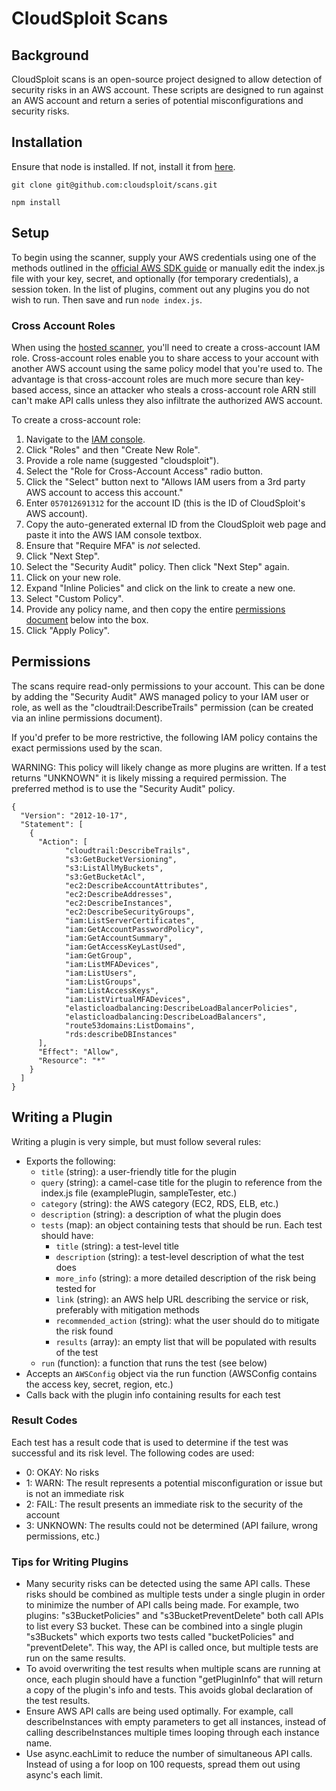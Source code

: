 CloudSploit Scans
=================

## Background
CloudSploit scans is an open-source project designed to allow detection of security risks in an AWS account. These scripts are designed to run against an AWS account and return a series of potential misconfigurations and security risks.

## Installation
Ensure that node is installed. If not, install it from [here](https://nodejs.org/download/).

```
git clone git@github.com:cloudsploit/scans.git
```

```
npm install
```

## Setup
To begin using the scanner, supply your AWS credentials using one of the methods outlined in the [official AWS SDK guide](http://docs.aws.amazon.com/AWSJavaScriptSDK/guide/node-configuring.html#Setting_AWS_Credentials) or manually edit the index.js file with your key, secret, and optionally (for temporary credentials), a session token. In the list of plugins, comment out any plugins you do not wish to run. Then save and run ```node index.js```.

### Cross Account Roles
When using the [hosted scanner](https://cloudsploit.com/scan), you'll need to create a cross-account IAM role. Cross-account roles enable you to share access to your account with another AWS account using the same policy model that you're used to. The advantage is that cross-account roles are much more secure than key-based access, since an attacker who steals a cross-account role ARN still can't make API calls unless they also infiltrate the authorized AWS account.

To create a cross-account role:

1. Navigate to the [IAM console](https://console.aws.amazon.com/iam/home).
2. Click "Roles" and then "Create New Role".
3. Provide a role name (suggested "cloudsploit").
4. Select the "Role for Cross-Account Access" radio button.
5. Click the "Select" button next to "Allows IAM users from a 3rd party AWS account to access this account."
6. Enter `057012691312` for the account ID (this is the ID of CloudSploit's AWS account).
7. Copy the auto-generated external ID from the CloudSploit web page and paste it into the AWS IAM console textbox.
8. Ensure that "Require MFA" is _not_ selected.
9. Click "Next Step".
10. Select the "Security Audit" policy. Then click "Next Step" again.
11. Click on your new role.
12. Expand "Inline Policies" and click on the link to create a new one.
13. Select "Custom Policy".
14. Provide any policy name, and then copy the entire [permissions document](#permissions) below into the box.
15. Click "Apply Policy".

## Permissions
The scans require read-only permissions to your account. This can be done by adding the "Security Audit" AWS managed policy to your IAM user or role, as well as the "cloudtrail:DescribeTrails" permission (can be created via an inline permissions document).

If you'd prefer to be more restrictive, the following IAM policy contains the exact permissions used by the scan.

WARNING: This policy will likely change as more plugins are written. If a test returns "UNKNOWN" it is likely missing a required permission. The preferred method is to use the "Security Audit" policy.

```
{
  "Version": "2012-10-17",
  "Statement": [
    {
      "Action": [
            "cloudtrail:DescribeTrails",
            "s3:GetBucketVersioning",
            "s3:ListAllMyBuckets",
            "s3:GetBucketAcl",
            "ec2:DescribeAccountAttributes",
            "ec2:DescribeAddresses",
            "ec2:DescribeInstances",
            "ec2:DescribeSecurityGroups",
            "iam:ListServerCertificates",
            "iam:GetAccountPasswordPolicy",
            "iam:GetAccountSummary",
            "iam:GetAccessKeyLastUsed",
            "iam:GetGroup",
            "iam:ListMFADevices",
            "iam:ListUsers",
            "iam:ListGroups",
            "iam:ListAccessKeys",
            "iam:ListVirtualMFADevices",
            "elasticloadbalancing:DescribeLoadBalancerPolicies",
            "elasticloadbalancing:DescribeLoadBalancers",
            "route53domains:ListDomains",
            "rds:describeDBInstances"
      ],
      "Effect": "Allow",
      "Resource": "*"
    }
  ]
}
```

## Writing a Plugin
Writing a plugin is very simple, but must follow several rules:

* Exports the following:
  * ```title``` (string): a user-friendly title for the plugin
  * ```query``` (string): a camel-case title for the plugin to reference from the index.js file (examplePlugin, sampleTester, etc.)
  * ```category``` (string): the AWS category (EC2, RDS, ELB, etc.)
  * ```description``` (string): a description of what the plugin does
  * ```tests``` (map): an object containing tests that should be run. Each test should have:
    * ```title``` (string): a test-level title
    * ```description``` (string): a test-level description of what the test does
    * ```more_info``` (string): a more detailed description of the risk being tested for
    * ```link``` (string): an AWS help URL describing the service or risk, preferably with mitigation methods
    * ```recommended_action``` (string): what the user should do to mitigate the risk found
    * ```results``` (array): an empty list that will be populated with results of the test
  * ```run``` (function): a function that runs the test (see below)
* Accepts an ```AWSConfig``` object via the run function (AWSConfig contains the access key, secret, region, etc.)
* Calls back with the plugin info containing results for each test

### Result Codes
Each test has a result code that is used to determine if the test was successful and its risk level. The following codes are used:

* 0: OKAY: No risks
* 1: WARN: The result represents a potential misconfiguration or issue but is not an immediate risk
* 2: FAIL: The result presents an immediate risk to the security of the account
* 3: UNKNOWN: The results could not be determined (API failure, wrong permissions, etc.)

### Tips for Writing Plugins
* Many security risks can be detected using the same API calls. These risks should be combined as multiple tests under a single plugin in order to minimize the number of API calls being made. For example, two plugins: "s3BucketPolicies" and "s3BucketPreventDelete" both call APIs to list every S3 bucket. These can be combined into a single plugin "s3Buckets" which exports two tests called "bucketPolicies" and "preventDelete". This way, the API is called once, but multiple tests are run on the same results.
* To avoid overwriting the test results when multiple scans are running at once, each plugin should have a function "getPluginInfo" that will return a copy of the plugin's info and tests. This avoids global declaration of the test results.
* Ensure AWS API calls are being used optimally. For example, call describeInstances with empty parameters to get all instances, instead of calling describeInstances multiple times looping through each instance name.
* Use async.eachLimit to reduce the number of simultaneous API calls. Instead of using a for loop on 100 requests, spread them out using async's each limit.